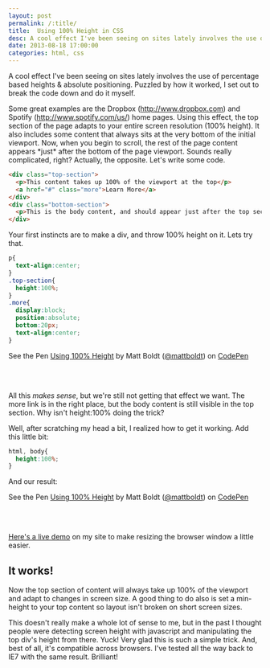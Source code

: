 ```yaml
---
layout: post
permalink: /:title/
title:  Using 100% Height in CSS
desc: A cool effect I've been seeing on sites lately involves the use of percentage based heights & absolute positioning. Puzzled by how it worked, I set out to break the code down and do it myself.
date: 2013-08-18 17:00:00
categories: html, css
---
```


<p>A cool effect I've been seeing on sites lately involves the use of percentage based heights & absolute positioning. Puzzled by how it worked, I set out to break the code down and do it myself.</p>

<p>Some great examples are the Dropbox (<a href="http://www.dropbox.com">http://www.dropbox.com</a>) and Spotify (<a href="http://www.spotify.com/us/">http://www.spotify.com/us/</a>) home pages. Using this effect, the top section of the page adapts to your entire screen resolution (100% height). It also includes some content that always sits at the very bottom of the initial viewport. Now, when you begin to scroll, the rest of the page content appears *just* after the bottom of the page viewport. Sounds really complicated, right? Actually, the opposite. Let's write some code.</p>

~~~ html
<div class="top-section">
  <p>This content takes up 100% of the viewport at the top</p>
  <a href="#" class="more">Learn More</a>
</div>
<div class="bottom-section">
  <p>This is the body content, and should appear just after the top section <strong>only when you scroll down</strong>.</p>
</div>
~~~

<p>Your first instincts are to make a div, and throw 100% height on it. Lets try that.</p>

~~~ scss
p{
  text-align:center;
}
.top-section{
  height:100%;
}
.more{
  display:block;
  position:absolute;
  bottom:20px;
  text-align:center;
}
~~~

<p data-height="268" data-theme-id="0" data-slug-hash="msHCw" data-user="mattboldt" data-default-tab="result" class='codepen'>See the Pen <a href='http://codepen.io/mattboldt/pen/msHCw'>Using 100% Height</a> by Matt Boldt (<a href='http://codepen.io/mattboldt'>@mattboldt</a>) on <a href='http://codepen.io'>CodePen</a></p>
<script async src="http://codepen.io/assets/embed/ei.js"></script>
<br /><br />
<p>All this <em>makes sense</em>, but we're still not getting that effect we want. The more link is in the right place, but the body content is still visible in the top section. Why isn't height:100% doing the trick?</p>

<p>Well, after scratching my head a bit, I realized how to get it working. Add this little bit:</p>

~~~ scss
html, body{
  height:100%;
}
~~~

<p>And our result:</p>

<p data-height="268" data-theme-id="0" data-slug-hash="HtkJw" data-user="mattboldt" data-default-tab="result" class='codepen'>See the Pen <a href='http://codepen.io/mattboldt/pen/HtkJw'>Using 100% Height</a> by Matt Boldt (<a href='http://codepen.io/mattboldt'>@mattboldt</a>) on <a href='http://codepen.io'>CodePen</a></p>
<script async src="http://codepen.io/assets/embed/ei.js"></script>
<br /><br />

<p><a href="/demos/height-100-percent/">Here's a live demo</a> on my site to make resizing the browser window a little easier.</p>

<h2>It works!</h2>
<p>Now the top section of content will always take up 100% of the viewport and adapt to changes in screen size. A good thing to do also is set a min-height to your top content so layout isn't broken on short screen sizes.</p>

<p>This doesn't really make a whole lot of sense to me, but in the past I thought people were detecting screen height with javascript and manipulating the top div's height from there. Yuck! Very glad this is such a simple trick. And, best of all, it's compatible across browsers. I've tested all the way back to IE7 with the same result. Brilliant!</p>
